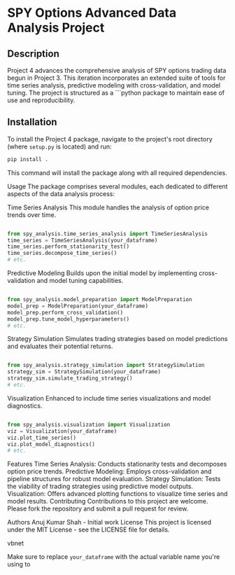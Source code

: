 

SPY Options Advanced Data Analysis Project
=========================================

Description
-----------

Project 4 advances the comprehensive analysis of SPY options trading data begun in Project 3. This iteration incorporates an extended suite of tools for time series analysis, predictive modeling with cross-validation, and model tuning. The project is structured as a ```python package to maintain ease of use and reproducibility.

Installation
------------

To install the Project 4 package, navigate to the project's root directory (where `setup.py` is located) and run:

```bash
pip install .
```
This command will install the package along with all required dependencies.

Usage
The package comprises several modules, each dedicated to different aspects of the data analysis process:

Time Series Analysis
This module handles the analysis of option price trends over time.

```python

from spy_analysis.time_series_analysis import TimeSeriesAnalysis
time_series = TimeSeriesAnalysis(your_dataframe)
time_series.perform_stationarity_test()
time_series.decompose_time_series()
# etc.
```
Predictive Modeling
Builds upon the initial model by implementing cross-validation and model tuning capabilities.

```python

from spy_analysis.model_preparation import ModelPreparation
model_prep = ModelPreparation(your_dataframe)
model_prep.perform_cross_validation()
model_prep.tune_model_hyperparameters()
# etc.
```
Strategy Simulation
Simulates trading strategies based on model predictions and evaluates their potential returns.

```python

from spy_analysis.strategy_simulation import StrategySimulation
strategy_sim = StrategySimulation(your_dataframe)
strategy_sim.simulate_trading_strategy()
# etc.
```
Visualization
Enhanced to include time series visualizations and model diagnostics.

```python

from spy_analysis.visualization import Visualization
viz = Visualization(your_dataframe)
viz.plot_time_series()
viz.plot_model_diagnostics()
# etc.
```
Features
Time Series Analysis: Conducts stationarity tests and decomposes option price trends.
Predictive Modeling: Employs cross-validation and pipeline structures for robust model evaluation.
Strategy Simulation: Tests the viability of trading strategies using predictive model outputs.
Visualization: Offers advanced plotting functions to visualize time series and model results.
Contributing
Contributions to this project are welcome. Please fork the repository and submit a pull request for review.

Authors
Anuj Kumar Shah - Initial work
License
This project is licensed under the MIT License - see the LICENSE file for details.

vbnet


Make sure to replace `your_dataframe` with the actual variable name you're using to 